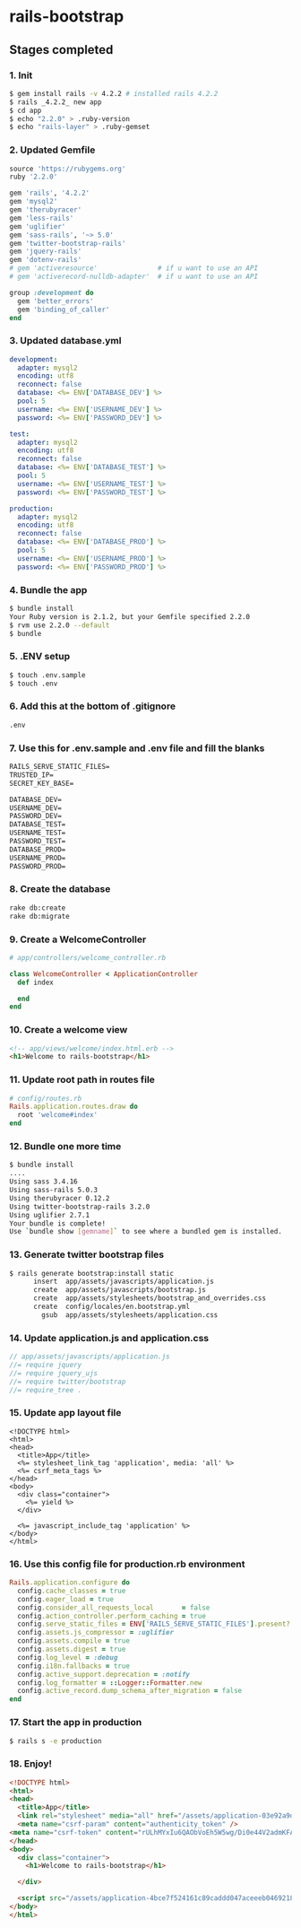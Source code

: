 # rails-bootstrap

## Stages completed

### 1. Init
```bash
$ gem install rails -v 4.2.2 # installed rails 4.2.2
$ rails _4.2.2_ new app
$ cd app
$ echo "2.2.0" > .ruby-version
$ echo "rails-layer" > .ruby-gemset
```

### 2. Updated Gemfile
```ruby
source 'https://rubygems.org'
ruby '2.2.0'

gem 'rails', '4.2.2'
gem 'mysql2'
gem 'therubyracer'
gem 'less-rails'
gem 'uglifier'
gem 'sass-rails', '~> 5.0'
gem 'twitter-bootstrap-rails'
gem 'jquery-rails'
gem 'dotenv-rails'
# gem 'activeresource'               # if u want to use an API
# gem 'activerecord-nulldb-adapter'  # if u want to use an API

group :development do
  gem 'better_errors'
  gem 'binding_of_caller'
end
```

### 3. Updated database.yml
```yml
development:
  adapter: mysql2
  encoding: utf8
  reconnect: false
  database: <%= ENV['DATABASE_DEV'] %>
  pool: 5
  username: <%= ENV['USERNAME_DEV'] %>
  password: <%= ENV['PASSWORD_DEV'] %>

test:
  adapter: mysql2
  encoding: utf8
  reconnect: false
  database: <%= ENV['DATABASE_TEST'] %>
  pool: 5
  username: <%= ENV['USERNAME_TEST'] %>
  password: <%= ENV['PASSWORD_TEST'] %>

production:
  adapter: mysql2
  encoding: utf8
  reconnect: false
  database: <%= ENV['DATABASE_PROD'] %>
  pool: 5
  username: <%= ENV['USERNAME_PROD'] %>
  password: <%= ENV['PASSWORD_PROD'] %>
```

### 4. Bundle the app
```bash
$ bundle install
Your Ruby version is 2.1.2, but your Gemfile specified 2.2.0
$ rvm use 2.2.0 --default
$ bundle
```

### 5. .ENV setup
```bash
$ touch .env.sample
$ touch .env
```

### 6. Add this at the bottom of .gitignore
```txt
.env
```

### 7. Use this for .env.sample and .env file and fill the blanks
```txt
RAILS_SERVE_STATIC_FILES=
TRUSTED_IP=
SECRET_KEY_BASE=

DATABASE_DEV=
USERNAME_DEV=
PASSWORD_DEV=
DATABASE_TEST=
USERNAME_TEST=
PASSWORD_TEST=
DATABASE_PROD=
USERNAME_PROD=
PASSWORD_PROD=
```

### 8. Create the database
```bash
rake db:create
rake db:migrate
```

### 9. Create a WelcomeController
```ruby
# app/controllers/welcome_controller.rb

class WelcomeController < ApplicationController
  def index

  end
end
```

### 10. Create a welcome view
```html
<!-- app/views/welcome/index.html.erb -->
<h1>Welcome to rails-bootstrap</h1>
```

### 11. Update root path in routes file
```ruby
# config/routes.rb
Rails.application.routes.draw do
  root 'welcome#index'
end
```

### 12. Bundle one more time
```bash
$ bundle install
....
Using sass 3.4.16
Using sass-rails 5.0.3
Using therubyracer 0.12.2
Using twitter-bootstrap-rails 3.2.0
Using uglifier 2.7.1
Your bundle is complete!
Use `bundle show [gemname]` to see where a bundled gem is installed.
```

### 13. Generate twitter bootstrap files
```bash
$ rails generate bootstrap:install static
      insert  app/assets/javascripts/application.js
      create  app/assets/javascripts/bootstrap.js
      create  app/assets/stylesheets/bootstrap_and_overrides.css
      create  config/locales/en.bootstrap.yml
        gsub  app/assets/stylesheets/application.css
```

### 14. Update application.js and application.css
```javascript
// app/assets/javascripts/application.js
//= require jquery
//= require jquery_ujs
//= require twitter/bootstrap
//= require_tree .
```

### 15. Update app layout file
```erb
<!DOCTYPE html>
<html>
<head>
  <title>App</title>
  <%= stylesheet_link_tag 'application', media: 'all' %>
  <%= csrf_meta_tags %>
</head>
<body>
  <div class="container">
    <%= yield %>
  </div>

  <%= javascript_include_tag 'application' %>
</body>
</html>
```

### 16. Use this config file for production.rb environment
```ruby
Rails.application.configure do
  config.cache_classes = true
  config.eager_load = true
  config.consider_all_requests_local       = false
  config.action_controller.perform_caching = true
  config.serve_static_files = ENV['RAILS_SERVE_STATIC_FILES'].present?
  config.assets.js_compressor = :uglifier
  config.assets.compile = true
  config.assets.digest = true
  config.log_level = :debug
  config.i18n.fallbacks = true
  config.active_support.deprecation = :notify
  config.log_formatter = ::Logger::Formatter.new
  config.active_record.dump_schema_after_migration = false
end
```

### 17. Start the app in production
```bash
$ rails s -e production
```

### 18. Enjoy!
```html
<!DOCTYPE html>
<html>
<head>
  <title>App</title>
  <link rel="stylesheet" media="all" href="/assets/application-03e92a9d5dc8d47350ec3e8fd9ad870e3ec5d4276fcf89859e619df6c5df001f.css" />
  <meta name="csrf-param" content="authenticity_token" />
<meta name="csrf-token" content="rULhMYxIu6QAObVoEh5W5wg/Di0e44V2admKFAZXqBZ944vFtk/PwFYMmI1CPLCqIXAyN3J+xG/cJP/KgAFljg==" />
</head>
<body>
  <div class="container">
    <h1>Welcome to rails-bootstrap</h1>

  </div>

  <script src="/assets/application-4bce7f524161c89caddd047aceeeb0469218df67dc9ea982f1f777b2b6685e3a.js"></script>
</body>
</html>
```
